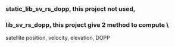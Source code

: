 ### static_lib_sv_rs_dopp, this project not used,
### lib_sv_rs_dopp, this project give 2 method to compute \
satellite position, velocity, elevation, DOPP
